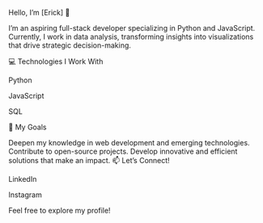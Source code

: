 Hello, I’m [Erick] 👋

I’m an aspiring full-stack developer specializing in Python and JavaScript. Currently, I work in data analysis, transforming insights into visualizations that drive strategic decision-making.

💻 Technologies I Work With

Python

JavaScript

SQL


🚀 My Goals

Deepen my knowledge in web development and emerging technologies.
Contribute to open-source projects.
Develop innovative and efficient solutions that make an impact.
📫 Let’s Connect!


LinkedIn

Instagram


Feel free to explore my profile!

